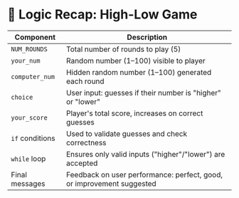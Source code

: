 # 🧠 Logic Recap: High-Low Game

| Component         | Description                                                                 |
|------------------|-----------------------------------------------------------------------------|
| `NUM_ROUNDS`     | Total number of rounds to play (5)                                          |
| `your_num`       | Random number (1–100) visible to player                                     |
| `computer_num`   | Hidden random number (1–100) generated each round                           |
| `choice`         | User input: guesses if their number is "higher" or "lower"                 |
| `your_score`     | Player's total score, increases on correct guesses                          |
| `if` conditions  | Used to validate guesses and check correctness                              |
| `while` loop     | Ensures only valid inputs ("higher"/"lower") are accepted                   |
| Final messages   | Feedback on user performance: perfect, good, or improvement suggested       |
